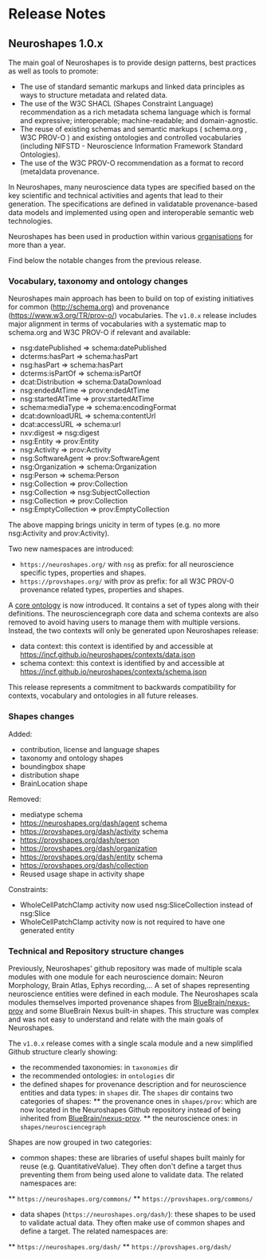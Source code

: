 # Release Notes


## Neuroshapes 1.0.x

The main goal of Neuroshapes is to provide design patterns, best practices as well as tools to promote:

* The use of standard semantic markups and linked data principles as ways to structure metadata and related data.
* The use of the W3C SHACL (Shapes Constraint Language) recommendation as a rich metadata schema language which is formal and expressive; interoperable; machine-readable; and domain-agnostic.
* The reuse of existing schemas and semantic markups ( schema.org , W3C PROV-O ) and existing ontologies and controlled vocabularies (including NIFSTD - Neuroscience Information Framework Standard Ontologies).
* The use of the W3C PROV-O recommendation as a format to record (meta)data provenance.

In Neuroshapes, many neuroscience data types are specified based on the key scientific and technical activities and agents that lead to their generation.
The specifications are defined in validatable provenance-based data models and implemented using open and interoperable semantic web technologies.

Neuroshapes has been used in production within various [organisations](https://incf.github.io/neuroshapes/#adoption) for more than a year.

Find below the notable changes from the previous release.


### Vocabulary, taxonomy and ontology changes

Neuroshapes main approach has been to build on top of existing initiatives for common (http://schema.org) and provenance (https://www.w3.org/TR/prov-o/) vocabularies.
The `v1.0.x` release includes major alignment in terms of vocabularies with a systematic map to schema.org and W3C PROV-O if relevant and available:

* nsg:datePublished => schema:datePublished
* dcterms:hasPart => schema:hasPart
* nsg:hasPart => schema:hasPart
* dcterms:isPartOf => schema:isPartOf
* dcat:Distribution => schema:DataDownload
* nsg:endedAtTime => prov:endedAtTime
* nsg:startedAtTime => prov:startedAtTime
* schema:mediaType => schema:encodingFormat
* dcat:downloadURL => schema:contentUrl
* dcat:accessURL => schema:url
* nxv:digest => nsg:digest
* nsg:Entity => prov:Entity
* nsg:Activity => prov:Activity
* nsg:SoftwareAgent => prov:SoftwareAgent
* nsg:Organization => schema:Organization
* nsg:Person => schema:Person
* nsg:Collection => prov:Collection
* nsg:Collection => nsg:SubjectCollection
* nsg:Collection => prov:Collection
* nsg:EmptyCollection => prov:EmptyCollection

The above mapping brings unicity in term of types (e.g. no more nsg:Activity and prov:Activity).

Two new namespaces are introduced:

* `https://neuroshapes.org/` with `nsg` as prefix: for all neuroscience specific types, properties and shapes.
* `https://provshapes.org/`  with prov as prefix: for all W3C PROV-0 provenance related types, properties and shapes.

A [core ontology](https://github.com/INCF/neuroshapes/tree/master/ontologies) is now introduced. It contains a set of types along with their definitions.
The neurosciencegraph core data and schema contexts are also removed to avoid having users to manage them with multiple versions.
Instead, the two contexts will only be generated upon Neuroshapes release:

* data context: this context is identified by and accessible at https://incf.github.io/neuroshapes/contexts/data.json
* schema context: this context is identified by and accessible at https://incf.github.io/neuroshapes/contexts/schema.json

This release represents a commitment to backwards compatibility for contexts, vocabulary and ontologies in all future releases.

### Shapes changes

Added:

* contribution, license and language shapes
* taxonomy and ontology shapes
* boundingbox shape
* distribution shape
* BrainLocation shape

Removed:

* mediatype schema
* https://neuroshapes.org/dash/agent schema
* https://provshapes.org/dash/activity schema
* https://provshapes.org/dash/person
* https://provshapes.org/dash/organization
* https://provshapes.org/dash/entity schema
* https://provshapes.org/dash/collection
* Reused usage shape in activity shape

Constraints:

* WholeCellPatchClamp activity now used nsg:SliceCollection instead of nsg:Slice
* WholeCellPatchClamp activity now is not required to have one generated entity


### Technical and Repository structure changes

Previously, Neuroshapes' github repository was made of multiple scala modules with one module for each neuroscience domain: Neuron Morphology, Brain Atlas, Ephys recording,...
A set of shapes representing neuroscience entities were defined in each module.
The Neuroshapes scala modules themselves imported provenance shapes from [BlueBrain/nexus-prov](https://github.com/BlueBrain/nexus-prov) and some BlueBrain Nexus built-in shapes.
This structure was complex and was not easy to understand and relate with the main goals of Neuroshapes.

The `v1.0.x` release comes with a single scala module and a new simplified Github structure clearly showing:

* the recommended taxonomies: in `taxonomies` dir
* the recommended ontologies: in `ontologies` dir
* the defined shapes for provenance description and for neuroscience entities and data types: in `shapes` dir. The `shapes` dir contains two categories of shapes:
** the provenance ones in `shapes/prov`: which are now located in the Neuroshapes Github repository instead of being inherited from [BlueBrain/nexus-prov](https://github.com/BlueBrain/nexus-prov).
** the neuroscience ones: in `shapes/neurosciencegraph`

Shapes are now grouped in two categories:

* common shapes: these are libraries of useful shapes built mainly for reuse (e.g. QuantitativeValue). They often don't define a target thus preventing them from being used alone to validate data.
The related namespaces are:

** `https://neuroshapes.org/commons/`
** `https://provshapes.org/commons/`

* data shapes (`https://neuroshapes.org/dash/`): these shapes to be used to validate actual data. They often make use of common shapes and define a target.
The related namespaces are:

** `https://neuroshapes.org/dash/`
** `https://provshapes.org/dash/`
